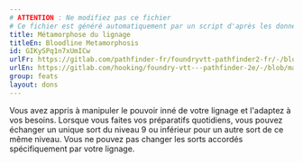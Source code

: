 ```yaml
---
# ATTENTION : Ne modifiez pas ce fichier
# Ce fichier est généré automatiquement par un script d'après les données du module Foundry VTT officiel et de sa traduction
title: Métamorphose du lignage
titleEn: Bloodline Metamorphosis
id: GIKySPq1n7xUmICw
urlFr: https://gitlab.com/pathfinder-fr/foundryvtt-pathfinder2-fr/-/blob/master/data/feats/GIKySPq1n7xUmICw.htm
urlEn: https://gitlab.com/hooking/foundry-vtt---pathfinder-2e/-/blob/master/packs/data/feats.db/bloodline-metamorphosis.json
group: feats
layout: dons
---
```

Vous avez appris à manipuler le pouvoir inné de votre lignage et l'adaptez à vos besoins. Lorsque vous faites vos préparatifs quotidiens, vous pouvez échanger un unique sort du niveau 9 ou inférieur pour un autre sort de ce même niveau. Vous ne pouvez pas changer les sorts accordés spécifiquement par votre lignage. 


